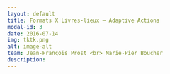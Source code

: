 ```yaml
---
layout: default
title: Formats X Livres-lieux – Adaptive Actions
modal-id: 3
date: 2016-07-14
img: tktk.png
alt: image-alt
team: Jean-François Prost <br> Marie-Pier Boucher
description:
---
```

